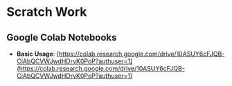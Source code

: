 # Scratch Work

## Google Colab Notebooks

* **Basic Usage**: [https://colab.research.google.com/drive/10ASUY6cFJQB-CiAbQCVWJwdHDrvK0PoP?authuser=1](https://colab.research.google.com/drive/10ASUY6cFJQB-CiAbQCVWJwdHDrvK0PoP?authuser=1)
